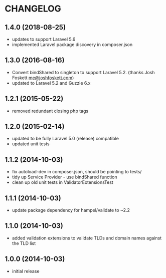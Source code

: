 CHANGELOG
=========

1.4.0 (2018-08-25)
------------------

* updates to support Laravel 5.6
* implemented Laravel package discovery in composer.json

1.3.0 (2016-08-16)
------------------

* Convert bindShared to singleton to support Laravel 5.2. (thanks Josh Foskett <me@joshfoskett.com>)
* updated to Laravel 5.2 and Guzzle 6.x

1.2.1 (2015-05-22)
------------------

* removed redundant closing php tags

1.2.0 (2015-02-14)
------------------

* updated to be fully Laravel 5.0 (release) compatible
* updated unit tests

1.1.2 (2014-10-03)
------------------

* fix autoload-dev in composer.json, should be pointing to tests/
* tidy up Service Provider - use bindShared function
* clean up old unit tests in ValidatorExtensionsTest

1.1.1 (2014-10-03)
------------------

* update package dependency for hampel/validate to ~2.2

1.1.0 (2014-10-03)
------------------

* added validation extensions to validate TLDs and domain names against the TLD list

1.0.0 (2014-10-03)
------------------

* initial release
